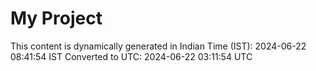 # My Project

This content is dynamically generated in Indian Time (IST): 2024-06-22 08:41:54 IST
Converted to UTC: 2024-06-22 03:11:54 UTC
